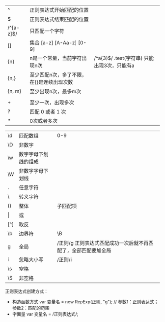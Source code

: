 |  |  |  |
| - | - | - |
| ^ | 正则表达式开始匹配的位置 |  |
| $ | 正则表达式结束匹配的位置 |  |
| /^[a-z]$/ | 只匹配一个字符 |  |
| [] | 集合 [a-z] [A-Aa-z] [0-9] |  |
| {n} | n是一个常量，当前字符出现n次 | /^a{3}$/ .test(字符串) 只能出现3次，只能有a |
| {n,} | 至少匹配n次，多了不限，在{}是连续出现次数 |  | 
| {n, m} | 至少出现n次，最多m次 |  | 
|  |  |  | 
| + | 至少一次，出现多次 |  | 
| ? | 匹配 0 或者 1 次 |  | 
| * | 0次或者多次 |  | 

|  |  |  |
| - | - | - |
| \d | 匹配数组 | 0-9 | 
| \D | 非数字 |  | 
| \w | 数字字母下划线的组成 |  | 
| \W | 非数字字母下划线 |  | 
| . | 任意字符 |  | 
| \ | 转义字符 |  | 
| () | 整体 | 子匹配项 | 
| \| | 或 |  | 
| [^] | 取反 |  | 
| \b | 边界符 | \B | 
| g | 全局 | /正则/g 正则表达式匹配成功一次后就不再匹配了，全部匹配要加全局 | 
| i | 忽略大小写 | /正则/i | 
| \s | 空格 |  | 
| \S | 非空格 |  | 

正则表达式创建方式：
* 构造函数方式 var 变量名 = new RepExp(正则, "g"); // 参数1：正则表达式；参数2：匹配的范围
* 字面量 var 变量名 = /正则表达式/;